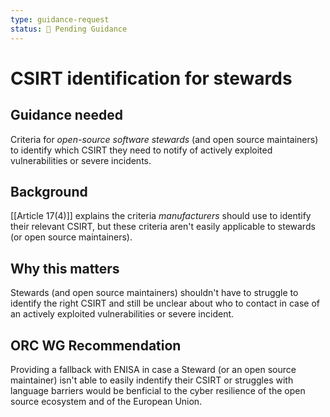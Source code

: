 ```yaml
---
type: guidance-request
status: 🛑 Pending Guidance
---
```


# CSIRT identification for stewards

## Guidance needed

Criteria for _open-source software stewards_ (and open source maintainers) to identify which CSIRT they need to notify of actively exploited vulnerabilities or severe incidents.

## Background

[[Article 17(4)]] explains the criteria _manufacturers_ should use to identify their relevant CSIRT, but these criteria aren't easily applicable to stewards (or open source maintainers).

## Why this matters

Stewards (and open source maintainers) shouldn't have to struggle to identify the right CSIRT and still be unclear about who to contact in case of an actively exploited vulnerabilities or severe incident.

## ORC WG Recommendation

Providing a fallback with ENISA in case a Steward (or an open source maintainer) isn't able to easily indentify their CSIRT or struggles with language barriers would be benficial to the cyber resilience of the open source ecosystem and of the European Union.

